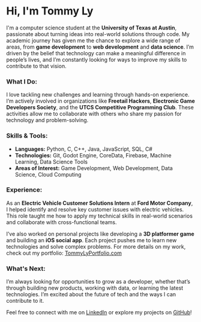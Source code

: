 # Hi, I'm Tommy Ly

I'm a computer science student at the **University of Texas at Austin**, passionate about turning ideas into real-world solutions through code. My academic journey has given me the chance to explore a wide range of areas, from **game development** to **web development** and **data science**. I’m driven by the belief that technology can make a meaningful difference in people’s lives, and I’m constantly looking for ways to improve my skills to contribute to that vision.

### What I Do:
I love tackling new challenges and learning through hands-on experience. I’m actively involved in organizations like **Freetail Hackers**, **Electronic Game Developers Society**, and the **UTCS Competitive Programming Club**. These activities allow me to collaborate with others who share my passion for technology and problem-solving.

### Skills & Tools:
- **Languages:** Python, C, C++, Java, JavaScript, SQL, C#
- **Technologies:** Git, Godot Engine, CoreData, Firebase, Machine Learning, Data Science Tools
- **Areas of Interest:** Game Development, Web Development, Data Science, Cloud Computing

### Experience:
As an **Electric Vehicle Customer Solutions Intern** at **Ford Motor Company**, I helped identify and resolve key customer issues with electric vehicles. This role taught me how to apply my technical skills in real-world scenarios and collaborate with cross-functional teams.

I’ve also worked on personal projects like developing a **3D platformer game** and building an **iOS social app**. Each project pushes me to learn new technologies and solve complex problems. For more details on my work, check out my portfolio: [TommyLyPortfolio.com](http://TommyLyPortfolio.com)

### What's Next:
I’m always looking for opportunities to grow as a developer, whether that’s through building new products, working with data, or learning the latest technologies. I’m excited about the future of tech and the ways I can contribute to it.

Feel free to connect with me on [LinkedIn](http://linkedin.com/in/tommyly) or explore my projects on [GitHub](http://github.com/tommyly471)!
